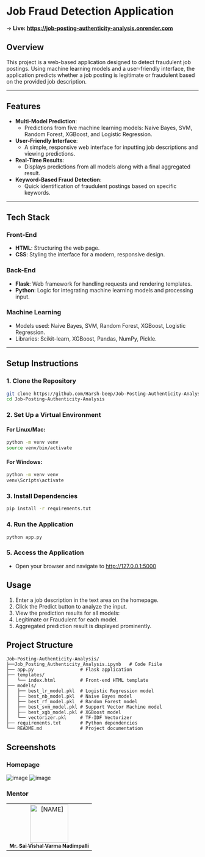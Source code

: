 # **Job Fraud Detection Application**

-> **Live: https://job-posting-authenticity-analysis.onrender.com**

## **Overview**
This project is a web-based application designed to detect fraudulent job postings. Using machine learning models and a user-friendly interface, the application predicts whether a job posting is legitimate or fraudulent based on the provided job description.

---

## **Features**
- **Multi-Model Prediction**:
  - Predictions from five machine learning models: Naive Bayes, SVM, Random Forest, XGBoost, and Logistic Regression.
- **User-Friendly Interface**:
  - A simple, responsive web interface for inputting job descriptions and viewing predictions.
- **Real-Time Results**:
  - Displays predictions from all models along with a final aggregated result.
- **Keyword-Based Fraud Detection**:
  - Quick identification of fraudulent postings based on specific keywords.

---

## **Tech Stack**
### **Front-End**
- **HTML**: Structuring the web page.
- **CSS**: Styling the interface for a modern, responsive design.

### **Back-End**
- **Flask**: Web framework for handling requests and rendering templates.
- **Python**: Logic for integrating machine learning models and processing input.

### **Machine Learning**
- Models used: Naive Bayes, SVM, Random Forest, XGBoost, Logistic Regression.
- Libraries: Scikit-learn, XGBoost, Pandas, NumPy, Pickle.

---

## **Setup Instructions**

### 1. Clone the Repository
```bash
git clone https://github.com/Harsh-beep/Job-Posting-Authenticity-Analysis.git
cd Job-Posting-Authenticity-Analysis
```
### 2. Set Up a Virtual Environment
#### For Linux/Mac:
```bash
python -m venv venv
source venv/bin/activate
```
#### For Windows:
```bash
python -m venv venv
venv\Scripts\activate
```

### 3. Install Dependencies
```bash
pip install -r requirements.txt
```

### 4. Run the Application
```bash
python app.py
```
### 5. Access the Application
- Open your browser and navigate to http://127.0.0.1:5000

## **Usage**
1. Enter a job description in the text area on the homepage.
2. Click the Predict button to analyze the input.
3. View the prediction results for all models:
4. Legitimate or Fraudulent for each model.
5. Aggregated prediction result is displayed prominently.

## **Project Structure**
```
Job-Posting-Authenticity-Analysis/
├──Job_Posting_Authenticity_Analysis.ipynb   # Code Fiile
├── app.py                 # Flask application
├── templates/
│   └── index.html         # Front-end HTML template
├── models/
│   ├── best_lr_model.pkl  # Logistic Regression model
│   ├── best_nb_model.pkl  # Naive Bayes model
│   ├── best_rf_model.pkl  # Random Forest model
│   ├── best_svm_model.pkl # Support Vector Machine model
│   ├── best_xgb_model.pkl # XGBoost model
│   └── vectorizer.pkl     # TF-IDF Vectorizer
├── requirements.txt       # Python dependencies
└── README.md              # Project documentation
```

## **Screenshots**
### Homepage
![image](https://github.com/user-attachments/assets/69abc4a6-92d5-46d0-b92c-a3974b61b01a)
![image](https://github.com/user-attachments/assets/73096720-3f12-4a54-9fbb-a4fb12b9d9ef)


### Mentor
<table>
    <tr>
    <td align="center">
        <a href="https://www.linkedin.com/in/sai-vishal-varma-nadimpalli/">
            <img src="https://media.licdn.com/dms/image/v2/C5103AQFpd869wSrNvw/profile-displayphoto-shrink_800_800/profile-displayphoto-shrink_800_800/0/1566318630295?e=1741219200&v=beta&t=uyHsGf-pSukg44SMdLBOIKd_cGC7iOHuwSBx9cYH-Ek" width="100;" alt="[NAME]"/>
            <br />
            <sub><b>Mr. Sai Vishal Varma Nadimpalli</b></sub>
        </a>
    </td>
    </tr>
</table>




